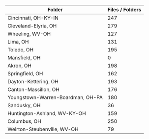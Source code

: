 | Folder                            |   Files / Folders |
|-----------------------------------|-------------------|
| Cincinnati, OH-KY-IN              |               247 |
| Cleveland-Elyria, OH              |               279 |
| Wheeling, WV-OH                   |               127 |
| Lima, OH                          |               131 |
| Toledo, OH                        |               195 |
| Mansfield, OH                     |                 0 |
| Akron, OH                         |               198 |
| Springfield, OH                   |               162 |
| Dayton-Kettering, OH              |               193 |
| Canton-Massillon, OH              |               176 |
| Youngstown-Warren-Boardman, OH-PA |               180 |
| Sandusky, OH                      |                36 |
| Huntington-Ashland, WV-KY-OH      |               159 |
| Columbus, OH                      |               250 |
| Weirton-Steubenville, WV-OH       |                79 |